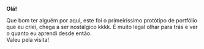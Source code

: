 <strong>Olá!</strong>

Que bom ter alguém por aqui, este foi o primeiríssimo protótipo de portfólio que eu criei, chega a ser nostálgico kkkk.
É muito legal olhar para trás e ver o quanto eu aprendi desde então.
<br>
Valeu pela visita!
